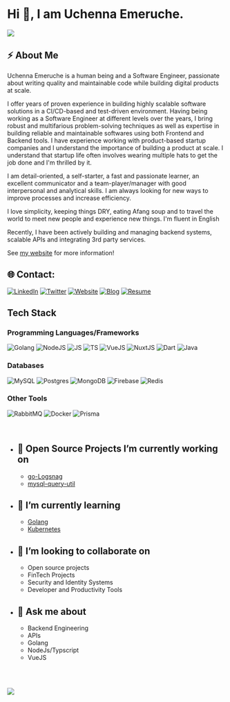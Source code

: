 # Hi 👋, I am Uchenna Emeruche.

[![](https://visitcount.itsvg.in/api?id=uchennaemeruche&label=Profile%20Views&color=1&icon=1&pretty=true)](https://visitcount.itsvg.in)

## :zap: About Me

Uchenna Emeruche is a human being and a Software Engineer, passionate about writing quality and maintainable code while building digital products at scale.

I offer years of proven experience in building highly scalable software solutions in a CI/CD-based and test-driven environment. Having being working as a Software Engineer at different levels over the years, I bring robust and multifarious problem-solving techniques as well as expertise in building reliable and maintainable softwares using both Frontend and Backend tools. I have experience working with product-based startup companies and I understand the importance of building a product at scale. I understand that startup life often involves wearing multiple hats to get the job done and I'm thrilled by it.

I am detail-oriented, a self-starter, a fast and passionate learner, an excellent communicator and a team-player/manager with good interpersonal and analytical skills. I am always looking for new ways to improve processes and increase efficiency.

I love simplicity, keeping things DRY, eating Afang soup and to travel the world to meet new people and experience new things. I'm fluent in English

Recently, I have been actively building and managing backend systems, scalable APIs and integrating 3rd party services.

See [my website](https://uchennaemeruche.com) for more information!

## 🌐 Contact:
[![LinkedIn](https://img.shields.io/badge/LinkedIn-%230077B5.svg?logo=linkedin&logoColor=white)](https://www.linkedin.com/in/uchenna-emeruche-584332164) [![Twitter](https://img.shields.io/badge/Twitter-%231DA1F2.svg?logo=Twitter&logoColor=white)](https://twitter.com/EmerucheUchenna) [![Website](https://img.shields.io/badge/Portfolio-%230077B5.svg?logo=semanticweb&logoColor=white)](https://uchennaemeruche.com) [![Blog](https://img.shields.io/badge/Hashnode-2962FF?style=for-the-badge&logo=hashnode&logoColor=white)](https://uchenna.hashnode.dev/) [![Resume](https://img.shields.io/badge/-Resume-blue)](https://drive.google.com/file/d/1BmQYChaNqzrXhT7IZVnMX3YPfrBJFQM2/view?usp=sharing)

## Tech Stack

### Programming Languages/Frameworks
![Golang](https://img.shields.io/badge/Golang-%234DE1FF.svg?style=for-the-badge&logo=go&logoColor=white) ![NodeJS](https://img.shields.io/badge/Node.js-43853D?style=for-the-badge&logo=node.js&logoColor=white) ![JS](https://img.shields.io/badge/javascript-%23FF9900.svg?style=for-the-badge&logo=javascript&logoColor=white) ![TS](https://img.shields.io/badge/typescript-%2300599C.svg?style=for-the-badge&logo=typescript&logoColor=white) ![VueJS](https://img.shields.io/badge/vue-%2300599C.svg?style=for-the-badge&logo=vuedotjs&logoColor=green)  ![NuxtJS](https://img.shields.io/badge/Nuxtjs-%A13BC6?style=for-the-badge&logo=nuxtdotjs&logoColor=D0C3D5)  ![Dart](https://img.shields.io/badge/dart-%2300599C.svg?style=for-the-badge&logo=dart&logoColor=black) ![Java](https://img.shields.io/badge/java-%A13BC6?style=for-the-badge&logo=java&logoColor=D0C3D5) 


### Databases

![MySQL](https://img.shields.io/badge/mysql-%2300f.svg?style=for-the-badge&logo=mysql&logoColor=white) ![Postgres](https://img.shields.io/badge/postgres-%23316192.svg?style=for-the-badge&logo=postgresql&logoColor=white) ![MongoDB](https://img.shields.io/badge/MongoDB-%234ea94b.svg?style=for-the-badge&logo=mongodb&logoColor=white) ![Firebase](https://img.shields.io/badge/Firebase-%234DE1FF.svg?style=for-the-badge&logo=firebase&logoColor=white)     ![Redis](https://img.shields.io/badge/redis-%23DD0031.svg?style=for-the-badge&logo=redis&logoColor=white) 

### Other Tools
 ![RabbitMQ](https://img.shields.io/badge/rabbitmq-%2300f.svg?style=for-the-badge&logo=mysql&logoColor=white) ![Docker](https://img.shields.io/badge/docker-%234ea94b.svg?style=for-the-badge&logo=mysql&logoColor=white) ![Prisma](https://img.shields.io/badge/Prisma-3982CE?style=for-the-badge&logo=Prisma&logoColor=white) 

<br/>

- 🔭 Open Source Projects I’m currently working on
  -
  -  [go-Logsnag](https://github.com/uchennaemeruche/go-logsnag)
  -  [mysql-query-util](https://www.npmjs.com/package/mysql-query-util)
  
  
- 🌱 I’m currently learning
  -
  - [Golang](https://go.dev/)
  - [Kubernetes](https://kubernetes.io/)
    
    
- 👯 I’m looking to collaborate on 
  -
  - Open source projects
  - FinTech Projects
  - Security and Identity Systems
  - Developer and Productivity Tools
   
   
- 💬 Ask me about
  -
  - Backend Engineering
  - APIs
  - Golang
  - NodeJs/Typscript
  - VueJS
   
<br/><br/>
   

<a href="https://github.com/uchennaemeruche">
  <img align="center" src="https://github-readme-stats.vercel.app/api?username=uchennaemeruche&theme=nord&show_icons=true&count_private=true&hide=contribs,issues&line_height=40" />
</a>
<!-- <a href="https://github.com/uchennaemeruche">
  <img align="center" src="https://github-readme-stats.vercel.app/api/top-langs/?username=uchennaemeruche&theme=nord&hide=python,html,css,erlang" />
</a> -->





